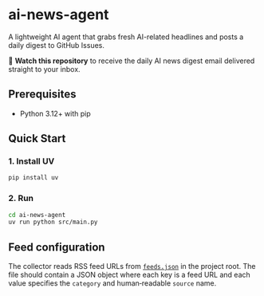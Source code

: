 # ai-news-agent

A lightweight AI agent that grabs fresh AI-related headlines and posts a daily digest to GitHub Issues.

🔔 **Watch this repository** to receive the daily AI news digest email delivered straight to your inbox.

## Prerequisites

- Python 3.12+ with pip

## Quick Start

### 1. Install UV

```bash
pip install uv
```

### 2. Run
```bash
cd ai-news-agent
uv run python src/main.py
```

## Feed configuration

The collector reads RSS feed URLs from [`feeds.json`](feeds.json) in the project root. The
file should contain a JSON object where each key is a feed URL and each value
specifies the `category` and human‑readable `source` name.
